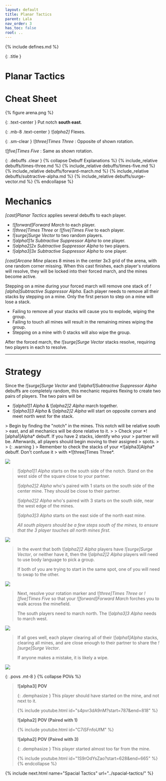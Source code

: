 ```yaml
---
layout: default
title: Planar Tactics
parent: Lala
nav_order: 3
has_toc: false
root: ..
---
```


{% include defines.md %}

{: .title }
# Planar Tactics

# Cheat Sheet

{% figure arena.png %}

{: .text-center }
Put notch **south east**.

{: .mb-8 .text-center }
*![alpha2]* Flexes.

{: .sm-clear }
*![three]Times Three*
: Opposite of shown rotation.

*![five]Times Five*
: Same as shown rotation.

{: .debuffs .clear }
{% collapse Debuff Explanations %}
{% include_relative debuffs/times-three.md %}
{% include_relative debuffs/times-five.md %}
{% include_relative debuffs/forward-march.md %}
{% include_relative debuffs/subtractive-alpha.md %}
{% include_relative debuffs/surge-vector.md %}
{% endcollapse %}

# Mechanics

*[cast]Planar Tactics* applies several debuffs to each player.

* *![forward]Forward March* to each player.
* *![three]Times Three* or *![five]Times Five* to each player.
* *![surge]Surge Vector* to two random players.
* *![alpha1]1x Subtractive Suppressor Alpha* to one player.
* *![alpha2]2x Subtractive Suppressor Alpha* to two players.
* *![alpha3]3x Subtractive Suppressor Alpha* to one player.

*[cast]Arcane Mine* places 8 mines in the center 3x3 grid of the arena, with one
random corner missing. When this cast finishes, each player's rotations will
resolve, they will be locked into their forced march, and the mines become
active.

Stepping on a mine during your forced march will remove one stack of
*![alpha]Subtractive Suppressor Alpha*. Each player needs to remove all their
stacks by stepping on a mine. Only the first person to step on a mine will lose
a stack.

* Failing to remove all your stacks will cause you to explode, wiping the group.
* Failing to touch all mines will result in the remaining mines wiping the group.
* Stepping on a mine with 0 stacks will also wipe the group.

After the forced march, the *![surge]Surge Vector* stacks resolve, requiring
two players in each to resolve.

-----

# Strategy

Since the *![surge]Surge Vector* and *![alpha1]Subtractive Suppressor Alpha*
debuffs are completely random, this mechanic requires flexing to create two
pairs of players. The two pairs will be

* *![alpha1]1 Alpha* & *![alpha2]2 Alpha* march together.
* *![alpha3]3 Alpha* & *![alpha2]2 Alpha* will start on opposite corners and meet
  north west for the stack.

<div class="mechanics" markdown="1">
> Begin by finding the "notch" in the mines. This notch will be relative south
> east, and all mechanics will be done relative to it.
>
> Check your *![alpha1]Alpha* debuff. If you have 2 stacks, identify who your
> partner will be. Afterwards, all players should begin moving to their assigned
> spots.
>
> {: .warning }
> Remember to check the stacks of your *![alpha3]Alpha* debuff. Don't confuse it
> with *![three]Times Three*.

![](./timeline-1.png)

> *![alpha1]1 Alpha* starts on the south side of the notch. Stand on the west
> side of the square close to your partner.
>
> *![alpha2]2 Alpha* who's paired with 1 starts on the south side of the center
> mine. They should be close to their partner.
>
> *![alpha2]2 Alpha* who's paired with 3 starts on the south side, near the west
> edge of the mines.
>
> *![alpha3]3 Alpha* starts on the east side of the north east mine.
>
> *All south players should be a few steps south of the mines, to ensure that the
> 3 player touches all north mines first.*

![](./timeline-2.png)

> In the event that both *![alpha2]2 Alpha* players have *![surge]Surge Vector*,
> or neither have it, then the *![alpha2]2 Alpha* players will need to use body
> language to pick a group.
>
> If both of you are trying to start in the same spot, one of you will need to
> swap to the other.

![](./timeline-3.png)

> Next, resolve your rotation marker and *![three]Times Three* or
> *![five]Times Five* so that your *![forward]Forward March* forches you to
> walk across the minefield.
>
> The south players need to march north. The *![alpha3]3 Alpha* needs to march
> west.

![](./timeline-4.png)

> If all goes well, each player clearing all of their *![alpha1]Alpha* stacks,
> clearing all mines, and are close enough to their partner to share the
> *![surge]Surge Vector*.
>
> If anyone makes a mistake, it is likely a wipe.

![](./timeline-5.png)
</div>

{: .povs .mt-8 }
{% collapse POVs %}
> **![alpha3]** **POV**
>
> {: .demphasize }
> This player should have started on the mine, and not next to it.
>
> {% include youtube.html id="s4pvr3dA9nM?start=787&end=818" %}

> **![alpha2]** **POV (Paired with 1)**
>
> {% include youtube.html id="C7iSFnfoUfM" %}

> **![alpha2]** **POV (Paired with 3)**
>
> {: .demphasize }
> This player started almost too far from the mine.
>
> {% include youtube.html id="1S9rOdYsZao?start=628&end=665" %}
{% endcollapse %}

{% include next.html name="Spacial Tactics" url="../spacial-tactics/" %}
